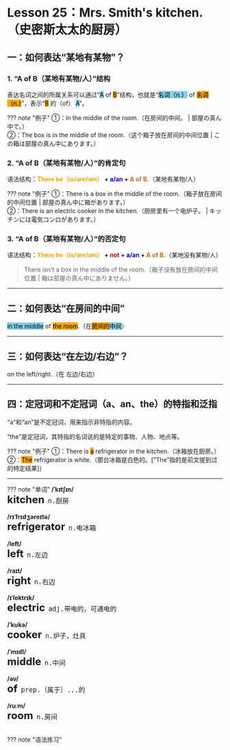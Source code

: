 # Lesson 25：Mrs. Smith's kitchen.（史密斯太太的厨房）


## 一：如何表达“某地有某物”？

### 1. “A of B（某地有某物/人）”结构

表达名词之间的所属关系可以通过“<font style="background-color: skyblue" color=black>A</font> of <font style="background-color: orange" color=black>B</font>”结构，也就是“<font style="background-color: skyblue" color=black>名词（n.）</font> of <font style="background-color: orange" color=black>名词（n.）</font>”，表示“<font style="background-color: orange" color=black>B</font> 的（of） <font style="background-color: skyblue" color=black>A</font>”。

??? note "例子"
    ①：in the middle of the room.（在房间的中间。 | 部屋の真ん中で。）<br>
    ②：The box is in the middle of the room.（这个箱子放在房间的中间位置 | この箱は部屋の真ん中にあります。）<br>


### 2. “A of B（某地有某物/人）”的肯定句

语法结构：**<font color=orange>There be（is/are/am）</font> + <font color=blue>a/an</font> + <font color=chocolate>A of B.</font>**（某地有某物/人）

??? note "例子"
    ①：There is a box in the middle of the room.（箱子放在房间的中间位置 | 部屋の真ん中に箱があります。）<br>
    ②：There is an electric cooker in the kitchen.（厨房里有一个电炉子。 | キッチンには電気コンロがあります。）


### 3. “A of B（某地有某物/人）”的否定句

语法结构：**<font color=orange>There be（is/are/am）</font> + <font color=darkorenge>not</font> + <font color=blue>a/an</font> + <font color=chocolate>A of B.</font>**（某地没有某物/人）

> There isn't a box in the middle of the room.（箱子没有放在房间的中间位置 | 箱は部屋の真ん中にありません。）<br>


---
## 二：如何表达“在房间的中间”

<font style="background-color: skyblue" color=black>in the middle</font> of <font style="background-color: orange" color=black>the room</font>.（在<font style="background-color: orange" color=black>房间的</font><font style="background-color: skyblue" color=black>中间</font>）


---
## 三：如何表达“在左边/右边”？

on the left/right.（在 左边/右边）


---
## 四：定冠词和不定冠词（a、an、the）的特指和泛指

“a”和“an”是不定冠词，用来指示非特指的内容。

“the”是定冠词，其特指的名词说的是特定的事物、人物、地点等。

??? note "例子"
    ①：There is <font style="background-color: orange" color=black>a</font> refrigerator in the kitchen.（冰箱放在厨房。）<br>
    ②：<font style="background-color: orange" color=black>The</font> refrigerator is white.（那台冰箱是白色的。[“The”指的是前文提到过的特定结果]）<br>


---
??? note "单词"
    **/ˈkɪtʃɪn/**<br>
    <font size=5>**kitchen**</font>&nbsp;&nbsp;<font size=4>`n.厨房`</font><br>
    <br>
    **/rɪˈfrɪdʒəreɪtə/**<br>
    <font size=5>**refrigerator**</font>&nbsp;&nbsp;<font size=4>`n.电冰箱`</font><br>
    <br>
    **/left/**<br>
    <font size=5>**left**</font>&nbsp;&nbsp;<font size=4>`n.左边`</font><br>
    <br>
    **/raɪt/**<br>
    <font size=5>**right**</font>&nbsp;&nbsp;<font size=4>`n.右边`</font><br>
    <br>
    **/ɪˈlektrɪk/**<br>
    <font size=5>**electric**</font>&nbsp;&nbsp;<font size=4>`adj.带电的，可通电的`</font><br>
    <br>
    **/ˈkʊkə/**<br>
    <font size=5>**cooker**</font>&nbsp;&nbsp;<font size=4>`n.炉子，灶具`</font><br>
    <br>
    **/ˈmɪdl/**<br>
    <font size=5>**middle**</font>&nbsp;&nbsp;<font size=4>`n.中间`</font><br>
    <br>
    **/əv/**<br>
    <font size=5>**of**</font>&nbsp;&nbsp;<font size=4>`prep.（属于）...的`</font><br>
    <br>
    **/ruːm/**<br>
    <font size=5>**room**</font>&nbsp;&nbsp;<font size=4>`n.房间`</font><br>
    <br>


??? note "语法练习"




